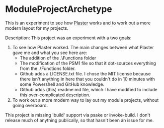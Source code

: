 # ModuleProjectArchetype
This is an experiment to see how [Plaster](https://github.com/PowerShell/Plaster) works and to work out a more modern layout for my projects.


Description:
This project was an experiment with a two goals:

1. To see how Plaster worked. The main changes between what Plaster gave me and what you see here are:
    * The addition of the .\Functions folder
    * The modification of the PSM1 file so that it dot-sources everything from the .\Functions folder.
    * Github adds a LICENSE.txt file. I chose the MIT license because there isn't anything in here that you couldn't do in 10 minutes with some Powershell and GitHub knowledge. 
    * Github adds (this) readme.md file, which I have modified to include this over-complicated description.
2. To work out a more modern way to lay out my module projects, without going overboard.


This project is missing 'build' support via psake or invoke-build. I don't release much of anything publically, so that hasn't been an issue for me.